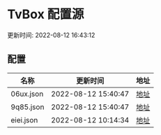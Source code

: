 
# TvBox 配置源

更新时间: 2022-08-12 16:43:12


## 配置

|   名称  | 更新时间  |地址  |
|  ----  | ----  |----  |
|  06ux.json | 2022-08-12 15:40:47 |[地址](https://box.okeybox.top/tv/06ux.json) |
|  9q85.json | 2022-08-12 15:40:47 |[地址](https://box.okeybox.top/tv/9q85.json) |
|  eiei.json | 2022-08-12 10:14:34 |[地址](https://box.okeybox.top/tv/eiei.json) |
  
    